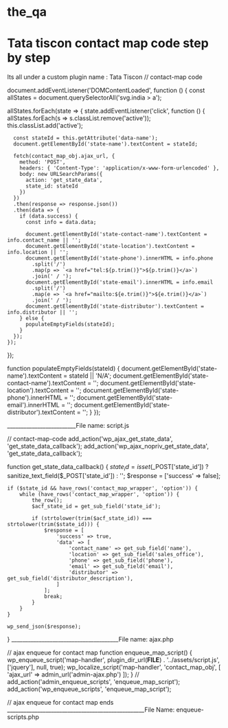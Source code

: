 # the_qa
# Tata tiscon contact map code step by step

Its all under a custom plugin name : Tata Tiscon
// contact-map code 
 
document.addEventListener('DOMContentLoaded', function () {
  const allStates = document.querySelectorAll('svg.india > a');

  allStates.forEach(state => {
    state.addEventListener('click', function () {
      allStates.forEach(s => s.classList.remove('active'));
      this.classList.add('active');

      const stateId = this.getAttribute('data-name');
      document.getElementById('state-name').textContent = stateId;

      fetch(contact_map_obj.ajax_url, {
        method: 'POST',
        headers: { 'Content-Type': 'application/x-www-form-urlencoded' },
        body: new URLSearchParams({
          action: 'get_state_data',
          state_id: stateId
        })
      })
      .then(response => response.json())
      .then(data => {
        if (data.success) {
          const info = data.data;

          document.getElementById('state-contact-name').textContent = info.contact_name || '';
          document.getElementById('state-location').textContent = info.location || '';
          document.getElementById('state-phone').innerHTML = info.phone
            .split('/')
            .map(p => `<a href="tel:${p.trim()}">${p.trim()}</a>`)
            .join(' / ');
          document.getElementById('state-email').innerHTML = info.email
            .split('/')
            .map(e => `<a href="mailto:${e.trim()}">${e.trim()}</a>`)
            .join(' / ');
          document.getElementById('state-distributor').textContent = info.distributor || '';
        } else {
          populateEmptyFields(stateId);
        }
      });
    });
  });

  function populateEmptyFields(stateId) {
    document.getElementById('state-name').textContent = stateId || 'N/A';
    document.getElementById('state-contact-name').textContent = '';
    document.getElementById('state-location').textContent = '';
    document.getElementById('state-phone').innerHTML = '';
    document.getElementById('state-email').innerHTML = '';
    document.getElementById('state-distributor').textContent = '';
  }
});

_________________________File name: script.js


// contact-map-code
add_action('wp_ajax_get_state_data', 'get_state_data_callback');
add_action('wp_ajax_nopriv_get_state_data', 'get_state_data_callback');

function get_state_data_callback() {
    $state_id = isset($_POST['state_id']) ? sanitize_text_field($_POST['state_id']) : '';
    $response = ['success' => false];

    if ($state_id && have_rows('contact_map_wrapper', 'option')) {
        while (have_rows('contact_map_wrapper', 'option')) {
            the_row();
            $acf_state_id = get_sub_field('state_id');

            if (strtolower(trim($acf_state_id)) === strtolower(trim($state_id))) {
                $response = [
                    'success' => true,
                    'data' => [
                        'contact_name' => get_sub_field('name'),
                        'location' => get_sub_field('sales_office'),
                        'phone' => get_sub_field('phone'),
                        'email' => get_sub_field('email'),
                        'distributor' => get_sub_field('distributor_description'),
                    ]
                ];
                break;
            }
        }
    }

    wp_send_json($response);
}
_______________________________________File name: ajax.php



// ajax enqueue for contact map
function enqueue_map_script() {
    wp_enqueue_script('map-handler', plugin_dir_url(__FILE__) . '../assets/script.js', ['jquery'], null, true);
    wp_localize_script('map-handler', 'contact_map_obj', [
        'ajax_url' => admin_url('admin-ajax.php')
    ]);
}
// add_action('admin_enqueue_scripts', 'enqueue_map_script');
add_action('wp_enqueue_scripts', 'enqueue_map_script');

// ajax enqueue for contact map ends
__________________________________________________File Name: enqueue-scripts.php

